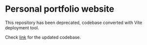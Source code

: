 # Personal portfolio website

This repository has been deprecated, codebase converted with Vite deployment tool.

Check [link](https://github.com/chunny22/HoJoonChun) for the updated codebase.
